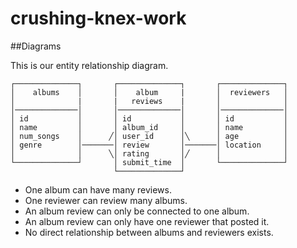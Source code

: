 # crushing-knex-work

##Diagrams

This is our entity relationship diagram.  

```text
┌──────────────┐       ┌──────────────┐       ┌──────────────┐
│    albums    │       │    album     |       │  reviewers   │
│              |       |   reviews    |       │              │
│──────────────│       │──────────────│       │──────────────│
│ id           │       │ id           │       │ id           │
│ name         │       │ album_id     │       │ name         │
│ num_songs    │      ╱│ user_id      │╲      │ age          │   
│ genre        │───────│ review       │───────│ location     │
│              │      ╲│ rating       │╱      │              │
└──────────────┘       │ submit_time  │       └──────────────┘
                       └──────────────┘
``` 

- One album can have many reviews. 
- One reviewer can review many albums. 
- An album review can only be connected to one album. 
- An album review can only have one reviewer that posted it. 
- No direct relationship between albums and reviewers exists. 

